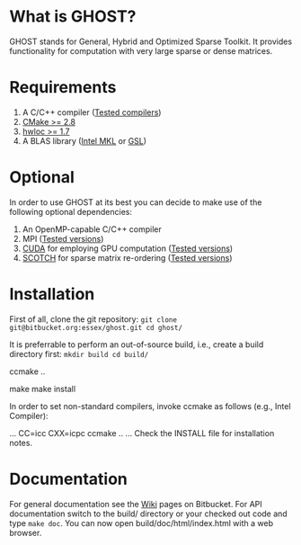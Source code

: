 What is GHOST?
==============

GHOST stands for General, Hybrid and Optimized Sparse Toolkit. It provides
functionality for computation with very large sparse or dense matrices.

Requirements
============

1. A C/C++ compiler ([Tested compilers](https://bitbucket.org/essex/ghost/wiki/Compatibility))
1. [CMake >= 2.8](http://www.cmake.org)
1. [hwloc >= 1.7](http://www.open-mpi.org/projects/hwloc)
1. A BLAS library ([Intel MKL](http://software.intel.com/en-us/intel-mkl) or [GSL](http://www.gnu.org/software/gsl/))

Optional
========

In order to use GHOST at its best you can decide to make use of the following optional dependencies:

1. An OpenMP-capable C/C++ compiler
1. MPI ([Tested versions](https://bitbucket.org/essex/ghost/wiki/Compatibility))
1. [CUDA](http://www.nvidia.com/cuda) for employing GPU computation ([Tested versions](https://bitbucket.org/essex/ghost/wiki/Compatibility))
1. [SCOTCH](http://www.labri.fr/perso/pelegrin/scotch/) for sparse matrix re-ordering ([Tested versions](https://bitbucket.org/essex/ghost/wiki/Compatibility))

Installation
============

First of all, clone the git repository:
`git clone git@bitbucket.org:essex/ghost.git
cd ghost/`

It is preferrable to perform an out-of-source build, i.e., create a build directory first:
`mkdir build
cd build/`


ccmake ..


make
make install

In order to set non-standard compilers, invoke ccmake as follows (e.g., Intel Compiler):

...
CC=icc CXX=icpc ccmake ..
...
Check the INSTALL file for installation notes.

Documentation
=============

For general documentation see the [Wiki](https://bitbucket.org/essex/ghost/wiki) pages on Bitbucket.
For API documentation switch to the build/ directory or your checked out code and type `make doc`.
You can now open build/doc/html/index.html with a web browser.
